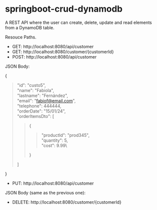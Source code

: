 # springboot-crud-dynamodb
A REST API where the user can create, delete, update and read elements from a DynamoDB table.

Resouce Paths.
- GET: http://localhost:8080/api/customer
- GET: http://localhost:8080/customer/{customerId}
- POST: http://localhost:8080/api/customer

JSON Body:

{
>"id": "custo5",\
"name": "Fabiola",\
"lastname": "Fernández",\
"email": "fabiof@email.com",\
"telephone": 444444,\
"orderDate": "15/01/24",\
"orderItemsDto": [
>>{
>>>"productId": "prod345",\
                "quantity": 5,\
                "cost": 9.99\
>>>
>>}
>
>]

}

- PUT: http://localhost:8080/api/customer

JSON Body (same as the previous one):

- DELETE: http://localhost:8080/customer/{customerId}
